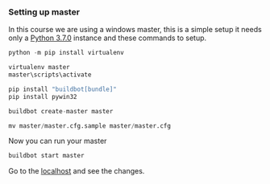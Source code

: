 ### Setting up master

In this course we are using a windows master, this is  a simple setup it needs only a [Python 3.7.0](https://www.python.org/downloads/release/python-370/) instance and these commands to setup.

``` python
python -m pip install virtualenv

virtualenv master
master\scripts\activate

pip install "buildbot[bundle]"
pip install pywin32

buildbot create-master master

mv master/master.cfg.sample master/master.cfg
``` 
Now you can run your master

``` bash
buildbot start master
```

Go to the [localhost](http://localhost:8010) and see the changes.